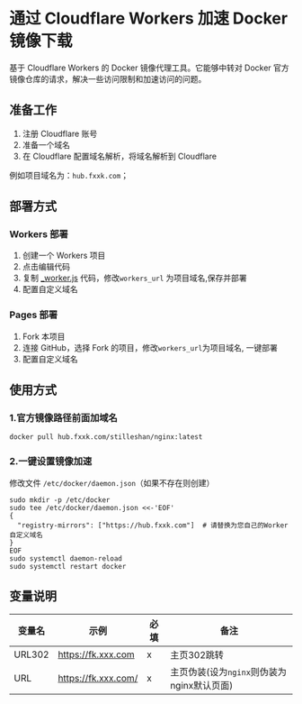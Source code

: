 # 通过 Cloudflare Workers 加速 Docker 镜像下载

基于 Cloudflare Workers 的 Docker 镜像代理工具。它能够中转对 Docker 官方镜像仓库的请求，解决一些访问限制和加速访问的问题。

## 准备工作

1. 注册 Cloudflare 账号
2. 准备一个域名
3. 在 Cloudflare 配置域名解析，将域名解析到 Cloudflare

例如项目域名为：`hub.fxxk.com`；

## 部署方式

### Workers 部署

1. 创建一个 Workers 项目
2. 点击编辑代码
3. 复制 [_worker.js](https://github.com/cmliu/CF-Workers-docker.io/blob/main/_worker.js) 代码，修改`workers_url`
   为项目域名,保存并部署
4. 配置自定义域名

### Pages 部署

1. Fork 本项目
2. 连接 GitHub，选择 Fork 的项目，修改`workers_url`为项目域名, 一键部署
3. 配置自定义域名

[//]: # ([![Deploy to Cloudflare Workers]&#40;https://deploy.workers.cloudflare.com/button&#41;]&#40;https://deploy.workers.cloudflare.com/?url=https://github.com/possible318/cf-docker-hub&#41;)

## 使用方式

### 1.官方镜像路径前面加域名

```shell
docker pull hub.fxxk.com/stilleshan/nginx:latest
```

### 2.一键设置镜像加速

修改文件 `/etc/docker/daemon.json`（如果不存在则创建）

```shell
sudo mkdir -p /etc/docker
sudo tee /etc/docker/daemon.json <<-'EOF'
{
  "registry-mirrors": ["https://hub.fxxk.com"]  # 请替换为您自己的Worker自定义域名
}
EOF
sudo systemctl daemon-reload
sudo systemctl restart docker
```

## 变量说明

| 变量名    | 示例                  | 必填 | 备注                           | 
|--------|---------------------|----|------------------------------|
| URL302 | https://fk.xxx.com  | x  | 主页302跳转                      |
| URL    | https://fk.xxx.com/ | x  | 主页伪装(设为`nginx`则伪装为nginx默认页面) |
